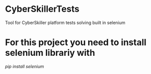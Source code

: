 # CyberSkillerTests
Tool for CyberSkiller platform tests solving built in selenium
# For this project you need to install selenium librariy with
*pip install selenium*

